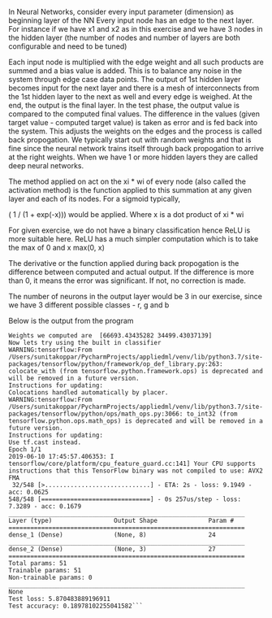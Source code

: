In Neural Networks, consider every input parameter (dimension) as beginning layer of the NN
Every input node has an edge to the next layer. For instance if we have x1 and x2 as in this exercise
and we have 3 nodes in the hidden layer (the number of nodes and number of layers are both configurable
and need to be tuned)

Each input node is multiplied with the edge weight and all such products are summed and a bias value is 
added. This is to balance any noise in the system through edge case data points. The output of 1st hidden layer
becomes input for the next layer and there is a mesh of interconnects from the 1st hidden layer to the next as well
and every edge is weighed. At the end, the output is the final layer. In the test phase, the output value 
is compared to the computed final values. The difference in the values (given target value - computed target value)
is taken as error and is fed back into the system. This adjusts the weights on the edges and the process 
is called back propogation. We typically start out with random weights and that is fine since the neural network
trains itself through back propogation to arrive at the right weights. When we have 1 or more hidden layers
they are called deep neural networks.

The method applied on act on the xi * wi of every node (also called the activation method) is the function
applied to this summation at any given layer and each of its nodes. For a sigmoid typically, 

( 1 / (1 + exp(-x))) would be applied. Where x is a dot product of xi * wi

For given exercise, we do not have a binary classification hence ReLU is more suitable here. 
ReLU has a much simpler computation which is to take the max of 0 and x
max(0, x) 

The derivative or the function applied during back propogation is the difference between computed and actual
output. If the difference is more than 0, it means the error was significant. If not, no correction is made. 

The number of neurons in the output layer would be 3 in our exercise, 
since we have 3 different possible classes - r, g and b


Below is the output from the program

```Using TensorFlow backend.
Weights we computed are  [66693.43435282 34499.43037139]
Now lets try using the built in classifier
WARNING:tensorflow:From /Users/sunitakoppar/PycharmProjects/appliedml/venv/lib/python3.7/site-packages/tensorflow/python/framework/op_def_library.py:263: colocate_with (from tensorflow.python.framework.ops) is deprecated and will be removed in a future version.
Instructions for updating:
Colocations handled automatically by placer.
WARNING:tensorflow:From /Users/sunitakoppar/PycharmProjects/appliedml/venv/lib/python3.7/site-packages/tensorflow/python/ops/math_ops.py:3066: to_int32 (from tensorflow.python.ops.math_ops) is deprecated and will be removed in a future version.
Instructions for updating:
Use tf.cast instead.
Epoch 1/1
2019-06-10 17:45:57.406353: I tensorflow/core/platform/cpu_feature_guard.cc:141] Your CPU supports instructions that this TensorFlow binary was not compiled to use: AVX2 FMA
 32/548 [>.............................] - ETA: 2s - loss: 9.1949 - acc: 0.0625
548/548 [==============================] - 0s 257us/step - loss: 7.3289 - acc: 0.1679
_________________________________________________________________
Layer (type)                 Output Shape              Param #   
=================================================================
dense_1 (Dense)              (None, 8)                 24        
_________________________________________________________________
dense_2 (Dense)              (None, 3)                 27        
=================================================================
Total params: 51
Trainable params: 51
Non-trainable params: 0
_________________________________________________________________
None
Test loss: 5.870483889196911
Test accuracy: 0.18978102255041582```